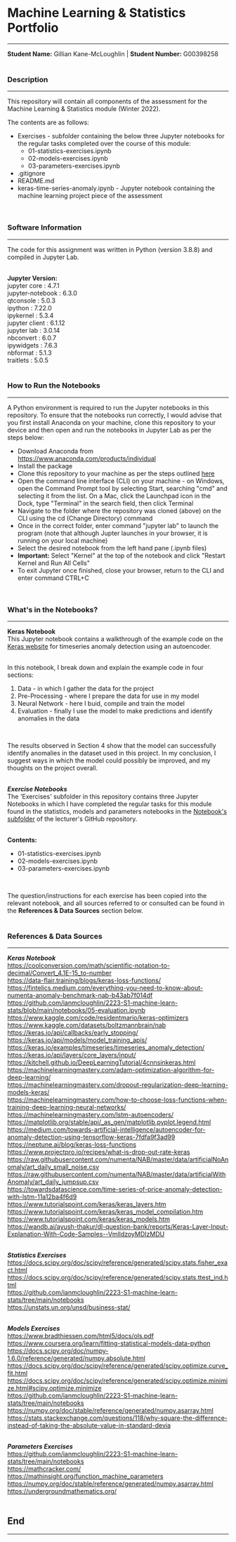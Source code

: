 # Machine Learning & Statistics Portfolio    
***  
**Student Name:** Gillian Kane-McLoughlin  | **Student Number:** G00398258  
<br>  
  
### Description  
***
This repository will contain all components of the assessment for the Machine Learning & Statistics module (Winter 2022).  <br>  
  
The contents are as follows:  
- Exercises - subfolder containing the below three Jupyter notebooks for the regular tasks completed over the course of this module:  
    - 01-statistics-exercises.ipynb  
    - 02-models-exercises.ipynb  
    - 03-parameters-exercises.ipynb  
- .gitignore   
- README.md  
- keras-time-series-anomaly.ipynb - Jupyter notebook containing the machine learning project piece of the assessment  
<br>  
  
### Software Information
***
The code for this assignment was written in Python (version 3.8.8) and compiled in Jupyter Lab.  
<br>  
  
__Jupyter Version:__  
jupyter core : 4.7.1  
jupyter-notebook : 6.3.0  
qtconsole : 5.0.3  
ipython : 7.22.0  
ipykernel : 5.3.4  
jupyter client : 6.1.12  
jupyter lab : 3.0.14  
nbconvert : 6.0.7  
ipywidgets : 7.6.3  
nbformat : 5.1.3  
traitlets : 5.0.5  
<br>  
  
### How to Run the Notebooks 
***
A Python environment is required to run the Jupyter notebooks in this repository. To ensure that the notebooks run correctly, I would advise that you first install Anaconda on your machine, clone this repository to your device and then open and run the notebooks in Jupyter Lab as per the steps below:  
- Download Anaconda from https://www.anaconda.com/products/individual  
- Install the package  
- Clone this repository to your machine as per the steps outlined [here](https://docs.github.com/en/repositories/creating-and-managing-repositories/cloning-a-repository)    
- Open the command line interface (CLI) on your machine - on Windows, open the Command Prompt tool by selecting Start, searching "cmd" and selecting it from the list. On a Mac, click the Launchpad icon in the Dock, type "Terminal" in the search field, then click Terminal  
- Navigate to the folder where the repository was cloned (above) on the CLI using the cd (Change Directory) command  
- Once in the correct folder, enter command "jupyter lab" to launch the program (note that although Jupter launches in your browser, it is running on your local machine)  
- Select the desired notebook from the left hand pane (.ipynb files)  
- **Important:** Select "Kernel" at the top of the notebook and click "Restart Kernel and Run All Cells"  
- To exit Jupyter once finished, close your browser, return to the CLI and enter command CTRL+C  
<br>  
  
### What's in the Notebooks?  
***
**__Keras Notebook__**  
This Jupyter notebook contains a walkthrough of the example code on the [Keras website](https://keras.io/examples/timeseries/timeseries_anomaly_detection/) for timeseries anomaly detection using an autoencoder.   
<br>  
  
In this notebook, I break down and explain the example code in four sections:  
1. Data - in which I gather the data for the project  
2. Pre-Processing - where I prepare the data for use in my model  
3. Neural Network - here I buid, compile and train the model   
4. Evaluation - finally I use the model to make predictions and identify anomalies in the data  
<br>  
  
The results observed in Section 4 show that the model can successfully identify anomalies in the dataset used in this project. In my conclusion, I suggest ways in which the model could possibly be improved, and my thoughts on the project overall.  
<br>  
  
**_Exercise Notebooks_**  
The 'Exercises' subfolder in this repository contains three Jupyter Notebooks in which I have completed the regular tasks for this module found in the statistics, models and parameters notebooks in the [Notebook's subfolder](https://github.com/ianmcloughlin/2223-S1-machine-learn-stats/tree/main/notebooks) of the lecturer's GitHub repository.  
<br>  
  
__Contents:__  
- 01-statistics-exercises.ipynb  
- 02-models-exercises.ipynb  
- 03-parameters-exercises.ipynb  
<br>  
  
The question/instructions for each exercise has been copied into the relevant notebook, and all sources referred to or consulted can be found in the __References & Data Sources__ section below.  
<br>  
  
### References & Data Sources  
***
**_Keras Notebook_**  
https://coolconversion.com/math/scientific-notation-to-decimal/Convert_4.1E-15_to-number  
https://data-flair.training/blogs/keras-loss-functions/  
https://fintelics.medium.com/everything-you-need-to-know-about-numenta-anomaly-benchmark-nab-b43ab7f014df  
https://github.com/ianmcloughlin/2223-S1-machine-learn-stats/blob/main/notebooks/05-evaluation.ipynb  
https://www.kaggle.com/code/residentmario/keras-optimizers  
https://www.kaggle.com/datasets/boltzmannbrain/nab  
https://keras.io/api/callbacks/early_stopping/  
https://keras.io/api/models/model_training_apis/  
https://keras.io/examples/timeseries/timeseries_anomaly_detection/  
https://keras.io/api/layers/core_layers/input/  
https://kitchell.github.io/DeepLearningTutorial/4cnnsinkeras.html  
https://machinelearningmastery.com/adam-optimization-algorithm-for-deep-learning/  
https://machinelearningmastery.com/dropout-regularization-deep-learning-models-keras/  
https://machinelearningmastery.com/how-to-choose-loss-functions-when-training-deep-learning-neural-networks/  
https://machinelearningmastery.com/lstm-autoencoders/  
https://matplotlib.org/stable/api/_as_gen/matplotlib.pyplot.legend.html  
https://medium.com/towards-artificial-intelligence/autoencoder-for-anomaly-detection-using-tensorflow-keras-7fdfa9f3ad99  
https://neptune.ai/blog/keras-loss-functions  
https://www.projectpro.io/recipes/what-is-drop-out-rate-keras  
https://raw.githubusercontent.com/numenta/NAB/master/data/artificialNoAnomaly/art_daily_small_noise.csv  
https://raw.githubusercontent.com/numenta/NAB/master/data/artificialWithAnomaly/art_daily_jumpsup.csv  
https://towardsdatascience.com/time-series-of-price-anomaly-detection-with-lstm-11a12ba4f6d9  
https://www.tutorialspoint.com/keras/keras_layers.htm  
https://www.tutorialspoint.com/keras/keras_model_compilation.htm  
https://www.tutorialspoint.com/keras/keras_models.htm  
https://wandb.ai/ayush-thakur/dl-question-bank/reports/Keras-Layer-Input-Explanation-With-Code-Samples--VmlldzoyMDIzMDU  
<br>  
  
**_Statistics Exercises_**  
 https://docs.scipy.org/doc/scipy/reference/generated/scipy.stats.fisher_exact.html  
 https://docs.scipy.org/doc/scipy/reference/generated/scipy.stats.ttest_ind.html  
 https://github.com/ianmcloughlin/2223-S1-machine-learn-stats/tree/main/notebooks  
 https://unstats.un.org/unsd/business-stat/  
<br>  
  
**_Models Exercises_**  
https://www.bradthiessen.com/html5/docs/ols.pdf  
https://www.coursera.org/learn/fitting-statistical-models-data-python  
https://docs.scipy.org/doc/numpy-1.6.0/reference/generated/numpy.absolute.html  
https://docs.scipy.org/doc/scipy/reference/generated/scipy.optimize.curve_fit.html  
https://docs.scipy.org/doc/scipy/reference/generated/scipy.optimize.minimize.html#scipy.optimize.minimize  
https://github.com/ianmcloughlin/2223-S1-machine-learn-stats/tree/main/notebooks  
https://numpy.org/doc/stable/reference/generated/numpy.asarray.html  
https://stats.stackexchange.com/questions/118/why-square-the-difference-instead-of-taking-the-absolute-value-in-standard-devia  
<br>  
  
**_Parameters Exercises_**  
https://github.com/ianmcloughlin/2223-S1-machine-learn-stats/tree/main/notebooks  
https://mathcracker.com/  
https://mathinsight.org/function_machine_parameters  
https://numpy.org/doc/stable/reference/generated/numpy.asarray.html  
https://undergroundmathematics.org/  
<br>  
  
## End  
***